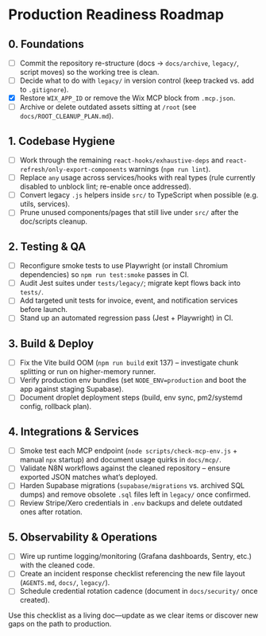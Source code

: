 # Production Readiness Roadmap

## 0. Foundations
- [ ] Commit the repository re-structure (docs → `docs/archive`, `legacy/`, script moves) so the working tree is clean.
- [ ] Decide what to do with `legacy/` in version control (keep tracked vs. add to `.gitignore`).
- [x] Restore `WIX_APP_ID` or remove the Wix MCP block from `.mcp.json`.
- [ ] Archive or delete outdated assets sitting at `/root` (see `docs/ROOT_CLEANUP_PLAN.md`).

## 1. Codebase Hygiene
- [ ] Work through the remaining `react-hooks/exhaustive-deps` and `react-refresh/only-export-components` warnings (`npm run lint`).
- [ ] Replace `any` usage across services/hooks with real types (rule currently disabled to unblock lint; re-enable once addressed).
- [ ] Convert legacy `.js` helpers inside `src/` to TypeScript when possible (e.g. utils, services).
- [ ] Prune unused components/pages that still live under `src/` after the doc/scripts cleanup.

## 2. Testing & QA
- [ ] Reconfigure smoke tests to use Playwright (or install Chromium dependencies) so `npm run test:smoke` passes in CI.
- [ ] Audit Jest suites under `tests/legacy/`; migrate kept flows back into `tests/`.
- [ ] Add targeted unit tests for invoice, event, and notification services before launch.
- [ ] Stand up an automated regression pass (Jest + Playwright) in CI.

## 3. Build & Deploy
- [ ] Fix the Vite build OOM (`npm run build` exit 137) – investigate chunk splitting or run on higher-memory runner.
- [ ] Verify production env bundles (set `NODE_ENV=production` and boot the app against staging Supabase).
- [ ] Document droplet deployment steps (build, env sync, pm2/systemd config, rollback plan).

## 4. Integrations & Services
- [ ] Smoke test each MCP endpoint (`node scripts/check-mcp-env.js` + manual `npx` startup) and document usage quirks in `docs/mcp/`.
- [ ] Validate N8N workflows against the cleaned repository – ensure exported JSON matches what’s deployed.
- [ ] Harden Supabase migrations (`supabase/migrations` vs. archived SQL dumps) and remove obsolete `.sql` files left in `legacy/` once confirmed.
- [ ] Review Stripe/Xero credentials in `.env` backups and delete outdated ones after rotation.

## 5. Observability & Operations
- [ ] Wire up runtime logging/monitoring (Grafana dashboards, Sentry, etc.) with the cleaned code.
- [ ] Create an incident response checklist referencing the new file layout (`AGENTS.md`, `docs/`, `legacy/`).
- [ ] Schedule credential rotation cadence (document in `docs/security/` once created).

Use this checklist as a living doc—update as we clear items or discover new gaps on the path to production.
